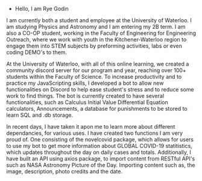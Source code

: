 - Hello, I am Rye Godin

I am currently both a student and employee at the University of Waterloo. I am studying Physics and Astronomy and I am entering my 2B term. I am also a CO-OP student, working in
the Faculty of Engineering for Engineering Outreach, where we work with youth in the Kitchener-Waterloo region to engage them into STEM subjects by preforming activities, labs
or even coding DEMO's to them. 

At the University of Waterloo, with all of this online learning, we created a community discord server for our program and year, reaching over 100+ students within the Faculty of
Science. To increase productivity and to practice my JavaScripting skills, I developed a bot to allow new functionalities on Discord to help ease student's stress and to reduce
some work to find things. The bot is currently created to have several functionalities, such as Calculus Initial Value Differential Equation calculators, Announcements, a 
database for punishments to be stored to learn SQL and .db storage.

In recent days, I have taken it apon me to learn more about different dependancies, for various uses. I have created two functions I am very proud of. One consisting of the novelcovid package, which allows for users to use my bot to get more information about GLOBAL COVID-19 statitistics, which updates throughout the day on daily cases and totals.
Additionally, I have built an API using axios package, to import content from RESTful API's such as NASA Astronomy Picture of the Day. Importing content such as, the image, description, photo credits and the date. 
